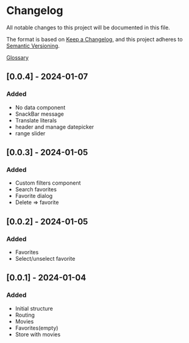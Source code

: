 # Changelog

All notable changes to this project will be documented in this file.

The format is based on [Keep a Changelog](https://keepachangelog.com/en/1.0.0/),
and this project adheres to [Semantic Versioning](https://semver.org/spec/v2.0.0.html).

[Glossary](#glossary)

## [0.0.4] - 2024-01-07

### Added

- No data component
- SnackBar message
- Translate literals
- header and manage datepicker
- range slider

## [0.0.3] - 2024-01-05

### Added

- Custom filters component
- Search favorites
- Favorite dialog
- Delete => favorite

## [0.0.2] - 2024-01-05

### Added

- Favorites
- Select/unselect favorite

## [0.0.1] - 2024-01-04

### Added

- Initial structure
- Routing
- Movies
- Favorites(empty)
- Store with movies
